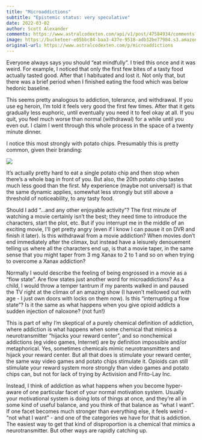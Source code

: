 ```yaml
---
title: "Microaddictions"
subtitle: "Epistemic status: very speculative"
date: 2022-03-02
author: Scott Alexander
comments: https://www.astralcodexten.com/api/v1/post/47584934/comments?&all_comments=true
image: https://bucketeer-e05bbc84-baa3-437e-9518-adb32be77984.s3.amazonaws.com/public/images/5a15666a-8f4b-4e55-98d7-ab4b67f1066e_259x194.jpeg
original-url: https://www.astralcodexten.com/p/microaddictions
---
```

Everyone always says you should “eat mindfully”. I tried this once and it was weird. For example, I noticed that only the first few bites of a tasty food actually tasted good. After that I habituated and lost it. Not only that, but there was a brief period when I finished eating the food which was below hedonic baseline.

This seems pretty analogous to addiction, tolerance, and withdrawal. If you use eg heroin, I’m told it feels very good the first few times. After that it gets gradually less euphoric, until eventually you need it to feel okay at all. If you quit, you feel much worse than normal (withdrawal) for a while until you even out. I claim I went through this whole process in the space of a twenty minute dinner.

I notice this most strongly with potato chips. Presumably this is pretty common, given their branding:

[![](https://substackcdn.com/image/fetch/w_1456,c_limit,f_auto,q_auto:good,fl_progressive:steep/https%3A%2F%2Fbucketeer-e05bbc84-baa3-437e-9518-adb32be77984.s3.amazonaws.com%2Fpublic%2Fimages%2F951a5309-683b-4866-a9bd-a2dbfc555af2_960x428.png)](https://substackcdn.com/image/fetch/f_auto,q_auto:good,fl_progressive:steep/https%3A%2F%2Fbucketeer-e05bbc84-baa3-437e-9518-adb32be77984.s3.amazonaws.com%2Fpublic%2Fimages%2F951a5309-683b-4866-a9bd-a2dbfc555af2_960x428.png)

It’s actually pretty hard to eat a single potato chip and then stop when there’s a whole bag in front of you. But also, the 20th potato chip tastes much less good than the first. My experience (maybe not universal!) is that the same dynamic applies, somewhat less strongly but still above a threshold of noticeability, to any tasty food.

Should I add “…and any other enjoyable activity”? The first minute of watching a movie certainly isn’t the best; they need time to introduce the characters, start the plot, etc. But if you interrupt me in the middle of an exciting movie, I’ll get pretty angry (even if I know I can pause it on DVR and finish it later). Is this withdrawal from a movie addiction? When movies don’t end immediately after the climax, but instead have a leisurely denouement telling us where all the characters end up, is that a movie taper, in the same sense that you might taper from 3 mg Xanax to 2 to 1 and so on when trying to overcome a Xanax addiction? 

Normally I would describe the feeling of being engrossed in a movie as a “flow state”. Are flow states just another word for microaddictions? As a child, I would throw a temper tantrum if my parents walked in and paused the TV right at the climax of an amazing show (I haven’t mellowed out with age - I just own doors with locks on them now). Is this “interrupting a flow state”? Is it the same as what happens when you give opioid addicts a sudden injection of naloxone? (not fun!)

This is part of why I’m skeptical of a purely chemical definition of addiction, where addiction is what happens when some chemical that mimics a neurotransmitter “hijacks your reward center”, and so nonchemical addictions (eg video games, Internet) are by definition impossible and/or metaphorical. Yes, sometimes chemicals mimic neurotransmitters and hijack your reward center. But all that does is stimulate your reward center, the same way video games and potato chips stimulate it. Opioids can still stimulate your reward system more strongly than video games and potato chips can, but not for lack of trying by Activision and Frito-Lay Inc.

Instead, I think of addiction as what happens when you become hyper-aware of one particular facet of your normal motivation system. Usually your motivational system is doing lots of things at once, and they’re all in some kind of useful balance, and you think of that balance as “what I want”. If one facet becomes much stronger than everything else, it feels weird - “not what I want” - and one of the categories we have for that is addiction. The easiest way to get that kind of disproportion is a chemical that mimics a neurotransmitter. But other ways are rapidly catching up.
